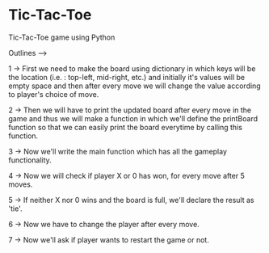 # Tic-Tac-Toe
Tic-Tac-Toe game using Python

Outlines -->

1 -> First we need to make the board using dictionary in which keys will be the location
     (i.e. : top-left, mid-right, etc.) and initially it's values will be empty space 
     and then after every move we will change the value according to player's choice of move.
     
2 -> Then we will have to print the updated board after every move in the game and thus we will make a function 
     in which we'll define the printBoard function so that we can easily print the board 
     everytime by calling this function.
     
3 -> Now we'll write the main function which has all the gameplay functionality.

4 -> Now we will check if player X or 0 has won, for every move after 5 moves.

5 -> If neither X nor 0 wins and the board is full, we'll declare the result as 'tie'.

6 -> Now we have to change the player after every move.

7 -> Now we'll ask if player wants to restart the game or not.

